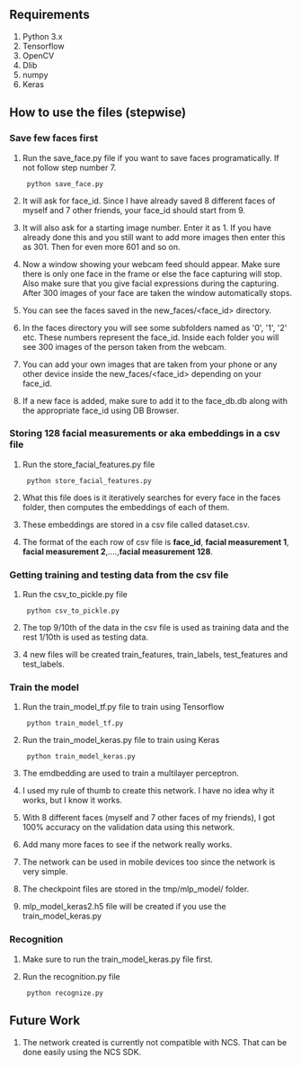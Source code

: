 ## Requirements
1. Python 3.x
2. Tensorflow
3. OpenCV
4. Dlib
5. numpy
6. Keras

## How to use the files (stepwise)

### Save few faces first

1. Run the save_face.py file if you want to save faces programatically. If not follow step number 7.

		python save_face.py

2. It will ask for face_id. Since I have already saved 8 different faces of myself and 7 other friends, your face_id should start from 9.
3. It will also ask for a starting image number. Enter it as 1. If you have already done this and you still want to add more images then enter this as 301. Then for even more 601 and so on.
4. Now a window showing your webcam feed should appear. Make sure there is only one face in the frame or else the face capturing will stop. Also make sure that you give facial expressions during the capturing. After 300 images of your face are taken the window automatically stops.
5. You can see the faces saved in the new_faces/&lt;face_id&gt; directory.
6. In the faces directory you will see some subfolders named as '0', '1', '2' etc. These numbers represent the face_id. Inside each folder you will see 300 images of the person taken from the webcam.
7. You can add your own images that are taken from your phone or any other device inside the new_faces/&lt;face_id&gt; depending on your face_id.
8. If a new face is added, make sure to add it to the face_db.db along with the appropriate face_id using DB Browser.

### Storing 128 facial measurements or aka embeddings in a csv file

1. Run the store_facial_features.py file
	
		python store_facial_features.py

2. What this file does is it iteratively searches for every face in the faces folder, then computes the embeddings of each of them.
3. These embeddings are stored in a csv file called dataset.csv.
4. The format of the each row of csv file is <b>face_id</b>, <b>facial measurement 1</b>, <b>facial measurement 2</b>,....,<b>facial measurement 128</b>.

### Getting training and testing data from the csv file

1. Run the csv_to_pickle.py file
	
		python csv_to_pickle.py

2. The top 9/10th of the data in the csv file is used as training data and the rest 1/10th is used as testing data.
3. 4 new files will be created train_features, train_labels, test_features and test_labels.

### Train the model

1. Run the train_model_tf.py file to train using Tensorflow

		python train_model_tf.py

2. Run the train_model_keras.py file to train using Keras

		python train_model_keras.py

3. The emdbedding are used to train a multilayer perceptron.
4. I used my rule of thumb to create this network. I have no idea why it works, but I know it works.
5. With 8 different faces (myself and 7 other faces of my friends), I got 100% accuracy on the validation data using this network.
6. Add many more faces to see if the network really works.
7. The network can be used in mobile devices too since the network is very simple.
8. The checkpoint files are stored in the tmp/mlp_model/ folder.
9. mlp_model_keras2.h5 file will be created if you use the train_model_keras.py

### Recognition

1. Make sure to run the train_model_keras.py file first.
2. Run the recognition.py file
		
		python recognize.py

## Future Work

1. The network created is currently not compatible with NCS. That can be done easily using the NCS SDK.
